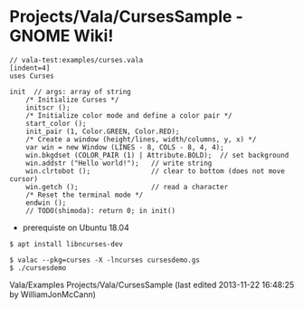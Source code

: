 # Projects/Vala/CursesSample - GNOME Wiki!

```genie
// vala-test:examples/curses.vala
[indent=4]
uses Curses

init  // args: array of string
    /* Initialize Curses */
    initscr ();
    /* Initialize color mode and define a color pair */
    start_color ();
    init_pair (1, Color.GREEN, Color.RED);
    /* Create a window (height/lines, width/columns, y, x) */
    var win = new Window (LINES - 8, COLS - 8, 4, 4);
    win.bkgdset (COLOR_PAIR (1) | Attribute.BOLD);  // set background
    win.addstr ("Hello world!");   // write string
    win.clrtobot ();               // clear to bottom (does not move cursor)
    win.getch ();                  // read a character
    /* Reset the terminal mode */
    endwin ();
    // TODO(shimoda): return 0; in init()
```

- prerequiste on Ubuntu 18.04

```
$ apt install libncurses-dev
```

```shell
$ valac --pkg=curses -X -lncurses cursesdemo.gs
$ ./cursesdemo
```

Vala/Examples Projects/Vala/CursesSample
    (last edited 2013-11-22 16:48:25 by WilliamJonMcCann)

